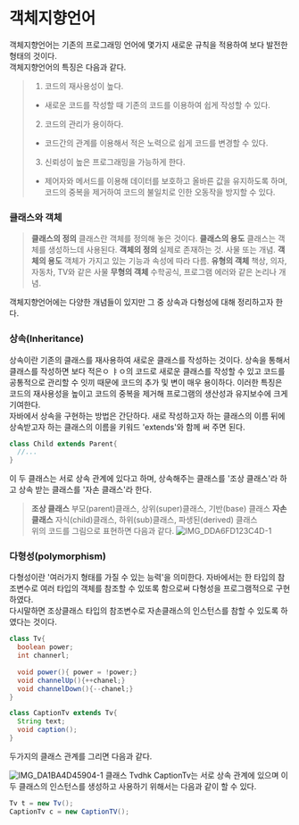 # 객체지향언어
객체지향언어는 기존의 프로그래밍 언어에 몇가지 새로운 규칙을 적용하여 보다 발전한 형태의 것이다.  
객체지향언어의 특징은 다음과 같다.
> 1. 코드의 재사용성이 높다.
>   - 새로운 코드를 작성할 때 기존의 코드를 이용하여 쉽게 작성할 수 있다. 
> 2. 코드의 관리가 용이하다.
>   - 코드간의 관계를 이용해서 적은 노력으로 쉽게 코드를 변경할 수 있다. 
> 3. 신뢰성이 높은 프로그래밍을 가능하게 한다.
>   - 제어자와 메서드를 이용해 데이터를 보호하고 올바른 값을 유지하도록 하며,   
>   코드의 중복을 제거하여 코드의 불일치로 인한 오동작을 방지할 수 있다. 

### 클래스와 객체
> **클래스의 정의** 클래스란 객체를 정의해 놓은 것이다.
> **클래스의 용도** 클래스는 객체를 생성하느데 사용된다.
> **객체의 정의** 실제로 존재하는 것. 사물 또는 개념.
> **객체의 용도** 객체가 가지고 있는 기능과 속성에 따라 다름.
> **유형의 객체** 책상, 의자, 자동차, TV와 같은 사물
> **무형의 객체** 수학공식, 프로그램 에러와 같은 논리나 개념.

객체지향언어에는 다양한 개념들이 있지만 그 중 상속과 다형성에 대해 정리하고자 한다. 

### 상속(Inheritance)
상속이란 기존의 클래스를 재사용하여 새로운 클래스를 작성하는 것이다. 상속을 통해서 클래스를 작성하면 보다 적은ㅇ ㅑㅇ의 코드로 새로운 클래스를 작성할 수 있고 코드를 
공통적으로 관리할 수 잇끼 때문에 코드의 추가 및 변이 매우 용이하다. 이러한 특징은 코드의 재사용성을 높이고 코드의 중복을 제거해 프로그램의 생산성과 유지보수에 크게 기여한다.  
자바에서 상속을 구현하는 방법은 간단하다. 새로 작성하고자 하는 클래스의 이름 뒤에 상속받고자 하는 클래스의 이름을 키워드 'extends'와 함께 써 주면 된다.
```java
class Child extends Parent{
  //...
}
```
이 두 클래스는 서로 상속 관계에 있다고 하며, 상속해주는 클래스를 '조상 클래스'라 하고 상속 받는 클래스를 '자손 클래스'라 한다. 
> **조상 클래스** 부모(parent)클래스, 상위(super)클래스, 기반(base) 클래스
> **자손 클래스** 자식(child)클래스, 하위(sub)클래스, 파생된(derived) 클래스  
위의 코드를 그림으로 표현하면 다음과 같다. 
![IMG_DDA6FD123C4D-1](https://user-images.githubusercontent.com/110332047/184539516-9430e896-e27b-4c82-bc8e-1bb99e6a07a3.jpeg)


### 다형성(polymorphism)
다형성이란 '여러가지 형태를 가질 수 있는 능력'을 의미한다. 자바에서는 한 타입의 참조변수로 여러 타입의 객체를 참조할 수 있또록 함으로써 다형성을 프로그램적으로 구현하였다.  
다시말하면 조상클래스 타입의 참조변수로 자손클래스의 인스턴스를 참할 수 있도록 하였다는 것이다. 
```java
class Tv{
  boolean power;
  int channerl;
  
  void power(){ power = !power;}
  void channelUp(){++chanel;}
  void channelDown(){--chanel;}
}

class CaptionTv extends Tv{
  String text;
  void caption();
}
```

두가지의 클래스 관계를 그리면 다음과 같다.

![IMG_DA1BA4D45904-1](https://user-images.githubusercontent.com/110332047/184540517-0cc0c39f-9d61-40f0-b63d-4b22a568260d.jpeg)
클래스 Tvdhk CaptionTv는 서로 상속 관계에 있으며 이 두 클래스의 인스턴스를 생성하고 사용하기 위해서는 다음과 같이 할 수 있다.

``` java
Tv t = new Tv();
CaptionTv c = new CaptionTV();
```




